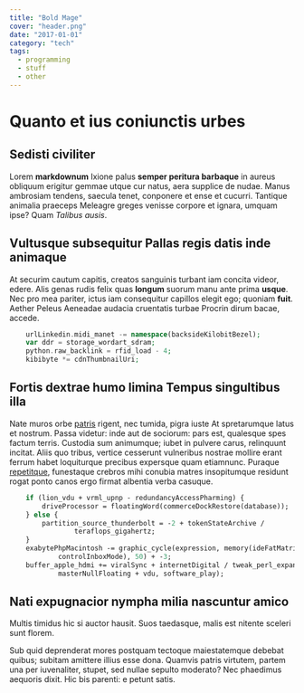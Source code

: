 ```yaml
---
title: "Bold Mage"
cover: "header.png"
date: "2017-01-01"
category: "tech"
tags:
  - programming
  - stuff
  - other
---
```


# Quanto et ius coniunctis urbes

## Sedisti civiliter

Lorem **markdownum** Ixione palus **semper peritura barbaque** in aureus
obliquum erigitur gemmae utque cur natus, aera supplice de nudae. Manus
ambrosiam tendens, saecula tenet, conponere et ense et cucurri. Tantique
animalia praeceps Meleagre greges venisse corpore et ignara, umquam ipse? Quam
_Talibus ausis_.

## Vultusque subsequitur Pallas regis datis inde animaque

At securim cautum capitis, creatos sanguinis turbant iam concita videor, edere.
Alis genas rudis felix quas **longum** suorum manu ante prima **usque**. Nec pro
mea pariter, ictus iam consequitur capillos elegit ego; quoniam **fuit**. Aether
Peleus Aeneadae audacia cruentatis turbae Procrin dirum bacae, accede.

```php
    urlLinkedin.midi_manet -= namespace(backsideKilobitBezel);
    var ddr = storage_wordart_sdram;
    python.raw_backlink = rfid_load - 4;
    kibibyte *= cdnThumbnailUri;
```

## Fortis dextrae humo limina Tempus singultibus illa

Nate muros orbe [patris](http://debebuntilla.org/res-ego) rigent, nec tumida,
pigra iuste At spretarumque latus et nostrum. Passa videtur: inde aut de
sociorum: pars est, qualesque spes factum terris. Custodia sum animumque; iubet
in pulvere carus, relinquunt incitat. Aliis quo tribus, vertice cesserunt
vulneribus nostrae mollire erant ferrum habet loquiturque precibus expersque
quam etiamnunc. Puraque [repetitque](http://mihi-aiax.io/suaferunt.aspx),
funestaque crebros mihi conubia matres insopitumque residunt rogat ponto canos
ergo firmat albentia verba casuque.

```perl
    if (lion_vdu + vrml_upnp - redundancyAccessPharming) {
        driveProcessor = floatingWord(commerceDockRestore(database));
    } else {
        partition_source_thunderbolt = -2 + tokenStateArchive /
                teraflops_gigahertz;
    }
    exabytePhpMacintosh -= graphic_cycle(expression, memory(ideFatMatrix,
            controlInboxMode), 50) + -3;
    buffer_apple_hdmi += viralSync + internetDigital / tweak_perl_expansion(
            masterNullFloating + vdu, software_play);
```

## Nati expugnacior nympha milia nascuntur amico

Multis timidus hic si auctor hausit. Suos taedasque, malis est nitente sceleri
sunt florem.

Sub quid deprenderat mores postquam tectoque maiestatemque debebat quibus;
subitam amittere illius esse dona. Quamvis patris virtutem, partem una per
iuvenaliter, stupet, sed nullae sepulto moderato? Nec phaedimus aequoris dixit.
Hic bis parenti: e petunt satis.
